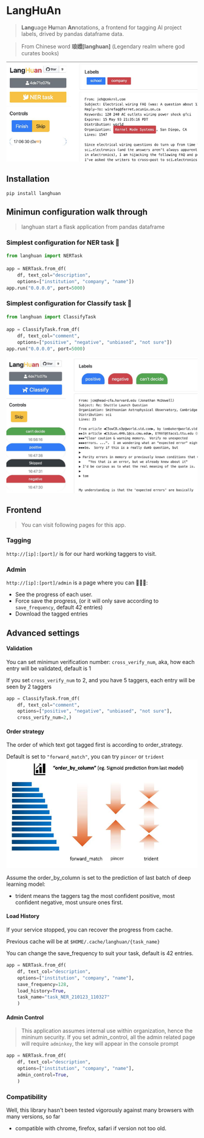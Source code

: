 # LangHuAn
> **Lang**uage **Hu**man **An**notations, a frontend for tagging AI project labels, drived by pandas dataframe data.

> From Chinese word **琅嬛[langhuan]** (Legendary realm where god curates books)

[![Introduction Video](https://raw.githubusercontent.com/raynardj/langhuan/main/docs/imgs/ner1.jpg)](https://www.youtube.com/watch?v=Nwh6roiX_9I)

## Installation
```shell
pip install langhuan
```

## Minimun configuration walk through
> langhuan start a flask application from pandas dataframe

### Simplest configuration for **NER** task 🚀

```python
from langhuan import NERTask

app = NERTask.from_df(
    df, text_col="description",
    options=["institution", "company", "name"])
app.run("0.0.0.0", port=5000)
```

### Simplest configuration for **Classify** task 🚀
```python
from langhuan import ClassifyTask

app = ClassifyTask.from_df(
    df, text_col="comment",
    options=["positive", "negative", "unbiased", "not sure"])
app.run("0.0.0.0", port=5000)
```
![classification image](https://raw.githubusercontent.com/raynardj/langhuan/main/docs/imgs/classify1.jpg)

## Frontend
> You can visit following pages for this app.

### Tagging
```http://[ip]:[port]/``` is for our hard working taggers to visit.

### Admin
```http://[ip]:[port]/admin``` is a page where you can 👮🏽‍♂️:
* See the progress of each user.
* Force save the progress, (or it will only save according to ```save_frequency```, default 42 entries)
* Download the tagged entries

## Advanced settings
#### Validation
You can set minimun verification number: ```cross_verify_num```, aka, how each entry will be validated, default is 1

If you set ```cross_verify_num``` to 2, and you have 5 taggers, each entry will be seen by 2 taggers

```python
app = ClassifyTask.from_df(
    df, text_col="comment",
    options=["positive", "negative", "unbiased", "not sure"],
    cross_verify_num=2,)
```

#### Order strategy
The order of which text got tagged first is according to order_strategy.

Default is set to ```"forward_match"```, you can try ```pincer``` or ```trident```
![order strategies](https://raw.githubusercontent.com/raynardj/langhuan/main/docs/imgs/strategies.jpg)

Assume the order_by_column is set to the prediction of last batch of deep learning model:
- trident means the taggers tag the most confident positive, most confident negative, most unsure ones first.

#### Load History
If your service stopped, you can recover the progress from cache.

Previous cache will be at ```$HOME/.cache/langhuan/{task_name}```

You can change the save_frequency to suit your task, default is 42 entries.

```python
app = NERTask.from_df(
    df, text_col="description",
    options=["institution", "company", "name"],
    save_frequency=128,
    load_history=True,
    task_name="task_NER_210123_110327"
    )
```

#### Admin Control
> This application assumes internal use within organization, hence the mininum security. If you set admin_control, all the admin related page will require ```adminkey```, the key will appear in the console prompt

```python
app = NERTask.from_df(
    df, text_col="description",
    options=["institution", "company", "name"],
    admin_control=True,
    )
```

### Compatibility
Well, this library hasn't been tested vigorously against many browsers with many versions, so far
* compatible with chrome, firefox, safari if version not too old.